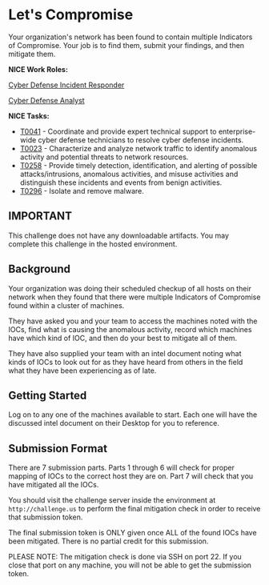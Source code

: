   # Let's Compromise
  
  
  Your organization's network has been found to contain multiple Indicators of Compromise. Your job is to find them, submit your findings, and then mitigate them. 

  **NICE Work Roles:**   

  [Cyber Defense Incident Responder](https://niccs.cisa.gov/workforce-development/nice-framework/workroles?name=Cyber+Defense+Incident+Responder&id=All)

  [Cyber Defense Analyst](https://niccs.cisa.gov/workforce-development/nice-framework/workroles?name=Cyber%20Defense%20Analyst&id=All&fwid=All&name_selective=Cyber%20Defense%20Analyst)


  **NICE Tasks:**

  - [T0041](https://niccs.cisa.gov/workforce-development/nice-framework/tasks?id=T0041&description=All) -  Coordinate and provide expert technical support to enterprise-wide cyber defense technicians to resolve cyber defense incidents.
  - [T0023](https://niccs.cisa.gov/workforce-development/nice-framework/tasks?id=T0023&description=All) - Characterize and analyze network traffic to identify anomalous activity and potential threats to network resources.
  - [T0258](https://niccs.cisa.gov/workforce-development/nice-framework/tasks?id=T0258&description=All) - Provide timely detection, identification, and alerting of possible attacks/intrusions, anomalous activities, and misuse activities and distinguish these incidents and events from benign activities.
  - [T0296](https://niccs.cisa.gov/workforce-development/nice-framework/tasks?id=T0296&description=All) -  Isolate and remove malware. 

## IMPORTANT
This challenge does not have any downloadable artifacts. You may complete this challenge in the hosted environment.

  ## Background  

  Your organization was doing their scheduled checkup of all hosts on their network when they found that there were multiple Indicators of Compromise found within a cluster of machines. 

  They have asked you and your team to access the machines noted with the IOCs, find what is causing the anomalous activity, record which machines have which kind of IOC, and then do your best to mitigate all of them. 

  They have also supplied your team with an intel document noting what kinds of IOCs to look out for as they have heard from others in the field what they have been experiencing as of late. 

  ## Getting Started

  Log on to any one of the machines available to start. Each one will have the discussed intel document on their Desktop for you to reference. 

  ## Submission Format
 
  There are 7 submission parts. Parts 1 through 6 will check for proper mapping of IOCs to the correct host they are on. Part 7 will check that you have mitigated all the IOCs.

  You should visit the challenge server inside the environment at `http://challenge.us` to perform the final mitigation check in order to receive that submission token.

  The final submission token is ONLY given once ALL of the found IOCs have been mitigated. There is no partial credit for this submission.

  PLEASE NOTE: The mitigation check is done via SSH on port 22. If you close that port on any machine, you will not be able to get the submission token.
